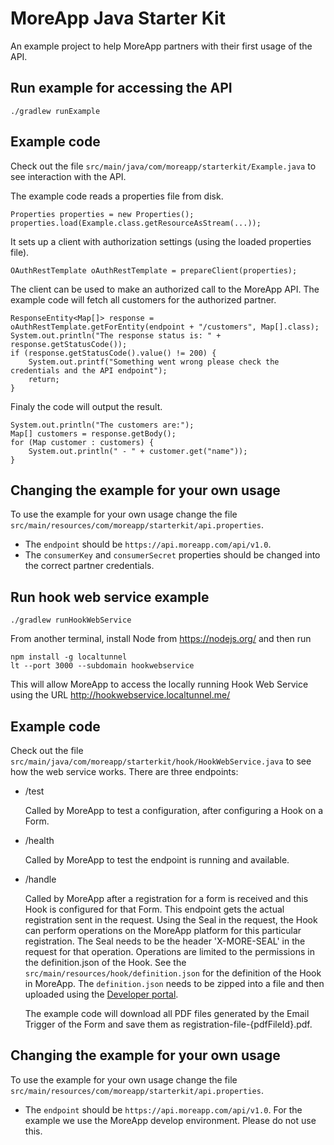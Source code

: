 # MoreApp Java Starter Kit

An example project to help MoreApp partners with their first usage of the API.

## Run example for accessing the API

```
./gradlew runExample
```

## Example code

Check out the file `src/main/java/com/moreapp/starterkit/Example.java` to see interaction with the API.

The example code reads a properties file from disk.

```
Properties properties = new Properties();
properties.load(Example.class.getResourceAsStream(...));
```

It sets up a client with authorization settings (using the loaded properties file).

```
OAuthRestTemplate oAuthRestTemplate = prepareClient(properties);
```

The client can be used to make an authorized call to the MoreApp API. The example code will fetch all customers for the authorized partner.

```
ResponseEntity<Map[]> response = oAuthRestTemplate.getForEntity(endpoint + "/customers", Map[].class);
System.out.println("The response status is: " + response.getStatusCode());
if (response.getStatusCode().value() != 200) {
    System.out.printf("Something went wrong please check the credentials and the API endpoint");
    return;
}
```

Finaly the code will output the result.

```
System.out.println("The customers are:");
Map[] customers = response.getBody();
for (Map customer : customers) {
    System.out.println(" - " + customer.get("name"));
}
```

## Changing the example for your own usage

To use the example for your own usage change the file `src/main/resources/com/moreapp/starterkit/api.properties`.

- The `endpoint` should be `https://api.moreapp.com/api/v1.0`.
- The `consumerKey` and `consumerSecret` properties should be changed into the correct partner credentials.


## Run hook web service example

```
./gradlew runHookWebService
```

From another terminal, install Node from https://nodejs.org/ and then run
```
npm install -g localtunnel
lt --port 3000 --subdomain hookwebservice
```
This will allow MoreApp to access the locally running Hook Web Service using the URL http://hookwebservice.localtunnel.me/


## Example code

Check out the file `src/main/java/com/moreapp/starterkit/hook/HookWebService.java` to see how the web service works.
There are three endpoints:

- /test

    Called by MoreApp to test a configuration, after configuring a Hook on a Form.

- /health

    Called by MoreApp to test the endpoint is running and available.

- /handle

    Called by MoreApp after a registration for a form is received and this Hook is configured for that Form.
    This endpoint gets the actual registration sent in the request.
    Using the Seal in the request, the Hook can perform operations on the MoreApp platform for this particular registration.
    The Seal needs to be the header 'X-MORE-SEAL' in the request for that operation. Operations are limited to the permissions in the definition.json of the Hook.
    See the `src/main/resources/hook/definition.json` for the definition of the Hook in MoreApp.
    The `definition.json` needs to be zipped into a file and then uploaded using the [Developer portal](https://developer.moreapp.com).

    The example code will download all PDF files generated by the Email Trigger of the Form and save them as registration-file-{pdfFileId}.pdf.

## Changing the example for your own usage

To use the example for your own usage change the file `src/main/resources/com/moreapp/starterkit/api.properties`.

- The `endpoint` should be `https://api.moreapp.com/api/v1.0`. For the example we use the MoreApp develop environment. Please do not use this.
